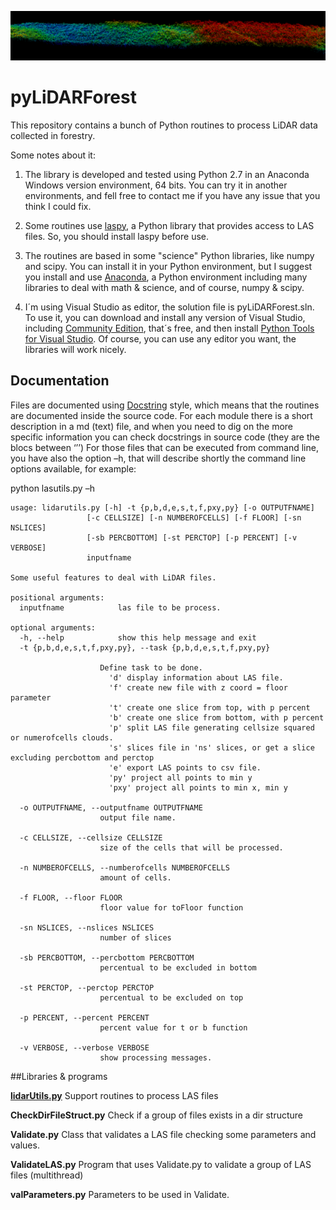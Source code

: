 ![Logo](transect1.png)


# pyLiDARForest

This repository contains a bunch of Python routines to process LiDAR data collected in forestry.

Some notes about it:

1) The library is developed and tested using Python 2.7 in an Anaconda Windows version environment, 64 bits. You can try it in another environments, and fell free to contact me if you have any issue that you think I could fix. 

2) Some routines use [laspy](https://www.visualstudio.com/en-us/features/python-vs.aspx), a Python library that provides access to LAS files. So, you should install laspy before use.

3) The routines are based in some "science" Python libraries, like numpy and scipy. You can install it in your Python environment, but I suggest you install and use [Anaconda](https://www.continuum.io/downloads), a Python environment including many libraries to deal with math & science, and of course, numpy & scipy.

4) I´m using Visual Studio as editor, the solution file is pyLiDARForest.sln. To use it, you can download and install any version of Visual Studio, including [Community Edition](https://www.visualstudio.com/en-us/products/visual-studio-community-vs.aspx), that´s free, and then install [Python Tools for Visual Studio](https://www.visualstudio.com/en-us/products/visual-studio-community-vs.aspx).
Of course, you can use any editor you want, the libraries will work nicely.
## Documentation
Files are documented using [Docstring]( https://en.wikipedia.org/wiki/Docstring) style, which means that the routines are documented inside the source code. For each module there is a short description in a md (text) file, and when you need to dig on the more specific information you can check docstrings in source code (they are the blocs between ‘’’)
For those files that can be executed from command line, you have also the option –h, that will describe shortly the command line options available, for example:

python lasutils.py –h

    usage: lidarutils.py [-h] -t {p,b,d,e,s,t,f,pxy,py} [-o OUTPUTFNAME]
                     [-c CELLSIZE] [-n NUMBEROFCELLS] [-f FLOOR] [-sn NSLICES]
                     [-sb PERCBOTTOM] [-st PERCTOP] [-p PERCENT] [-v VERBOSE]
                     inputfname

    Some useful features to deal with LiDAR files.

    positional arguments:
      inputfname            las file to be process.

    optional arguments:
      -h, --help            show this help message and exit
      -t {p,b,d,e,s,t,f,pxy,py}, --task {p,b,d,e,s,t,f,pxy,py}
                        
                        Define task to be done.
                          'd' display information about LAS file.
                          'f' create new file with z coord = floor parameter
                          't' create one slice from top, with p percent 
                          'b' create one slice from bottom, with p percent 
                          'p' split LAS file generating cellsize squared or numerofcells clouds.
                          's' slices file in 'ns' slices, or get a slice excluding percbottom and perctop
                          'e' export LAS points to csv file.
                          'py' project all points to min y
                          'pxy' project all points to min x, min y 
                                
      -o OUTPUTFNAME, --outputfname OUTPUTFNAME
                        output file name.

      -c CELLSIZE, --cellsize CELLSIZE
                        size of the cells that will be processed.

      -n NUMBEROFCELLS, --numberofcells NUMBEROFCELLS
                        amount of cells.

      -f FLOOR, --floor FLOOR
                        floor value for toFloor function

      -sn NSLICES, --nslices NSLICES
                        number of slices

      -sb PERCBOTTOM, --percbottom PERCBOTTOM
                        percentual to be excluded in bottom

      -st PERCTOP, --perctop PERCTOP
                        percentual to be excluded on top

      -p PERCENT, --percent PERCENT
                        percent value for t or b function

      -v VERBOSE, --verbose VERBOSE
                        show processing messages.

##Libraries & programs

**[lidarUtils.py](lidarutils/lidarutils.md)**
Support routines to process LAS files

**CheckDirFileStruct.py**
Check if a group of files exists in a dir structure

**Validate.py**
Class that validates a LAS file checking some parameters and values. 

**ValidateLAS.py**
Program that uses Validate.py to validate a group of LAS files (multithread)

**valParameters.py**
Parameters to be used in Validate.
